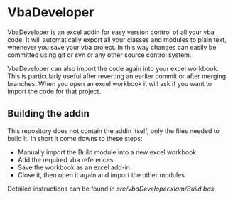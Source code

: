 VbaDeveloper
============

VbaDeveloper is an excel addin for easy version control of all your vba code.
It will automatically export all your classes and modules to plain text, whenever you save your vba project. In this way changes can easily be committed using git or svn or any other source control system.

VbaDeveloper can also import the code again into your excel workbook. This is particularly useful after reverting an earlier commit or after merging branches. When you open an excel workbook it will ask if you want to import the code for that project.

Building the addin
-----------------------

This repository does not contain the addin itself, only the files needed to build it.  In short it come downs to these steps:

 - Manually import the Build module into a new excel workbook.
 - Add the required vba references.
 - Save the workbook as an excel add-in.
 - Close it, then open it again and import the other modules.

Detailed instructions can be found in *src/vbaDeveloper.xlam/Build.bas*.
